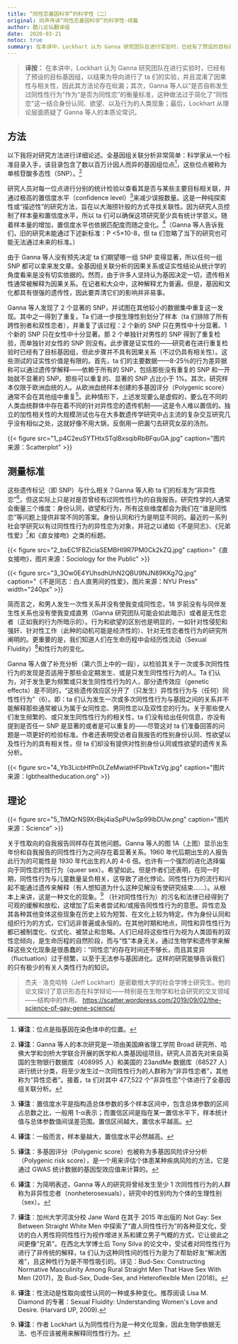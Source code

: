 ```yaml
---
title: “同性恋基因科学”的科学性（二）
original: 同声传译“同性恋基因科学”的科学性·续篇
author: 酷儿论坛翻译组
date:  2020-03-21
notoc: true
summary: 在本讲中，Lockhart 认为 Ganna 研究团队在进行实验时，已经有了预设的目标基因组，以结果为导向进行了 ta 们的实验，并且混淆了因果性与相关性，因此其方法论存在纰漏。
---
```


> **译按：**
> 在本讲中，Lockhart 认为 Ganna 研究团队在进行实验时，已经有了预设的目标基因组，以结果为导向进行了 ta 们的实验，并且混淆了因果性与相关性，因此其方法论存在纰漏；其次，Ganna 等人以“是否自称发生过同性性行为”作为“是否为同性恋”的衡量标准，这种做法过于简化了“同性恋”这一结合身份认同、欲望、以及行为的人类现象；最后，Lockhart 从理论层面质疑了 Ganna 等人的本质论常识。

## 方法

以下我将对研究方法进行详细论述。全基因组关联分析非常简单：科学家从一个标准目录入手，该目录包含了数以百万计因人而异的基因组位点[^1]，这些位点被称为单核苷酸多态性（SNP）。[^2]

研究人员对每一位点进行分别的统计检验以查看其是否与某些主要目标相关联，并通过极高的置信度水平（confidence level）[^3]来减少误报数量。这是一种纯探索性或“描述性”的研究方法，旨在以大海捞针般的方式寻找关联性。因为研究人员控制了样本量和置信度水平，所以 ta 们可以确保这项研究至少具有统计学意义。随着样本量的增加，置信度水平也依据匹配度而随之变化。[^4]（Ganna 等人告诉我们，旧的研究未能通过下述新标准：P <5×10-8，但 ta 们忽略了当下的研究也可能无法通过未来的标准。）

由于 Ganna 等人没有预先决定 ta 们期望哪一组 SNP 变得显著，所以任何一组 SNP 都可以拿来发文章。全基因组关联分析的因果关系或证实性结论从统计学的角度看来是没有切实依据的。然而，由于许多人坚持认为基因决定一切，遗传相关性通常被解释为因果关系。在记者和大众中，这种解释尤为普遍。但是，基因和文化都具有很强的遗传性，因此要弄清它们的影响并非易事。

Ganna 等人发现了 2 个显著的 SNP，并试图在其他较小的数据集中重复这一发现。其中之一得到了重复。Ta 们进一步按生理性别划分了样本（ta 们排除了所有跨性别者和双性恋者），并重复了该过程：2 个新的 SNP 只在男性中十分显著、1 个新的 SNP 只在女性中十分显著。那 2 个单独针对男性的 SNP 得到了重复检验，而单独针对女性的 SNP 则没有。此步骤是证实性的——研究者在进行重复检验时已经有了目标基因组，但此步骤并不具有因果关系（不过仍具有相关性）。这些测试的证实性价值是有限的。首先，ta 们的主要数据——8-25％的行为差异据称可以通过遗传学解释——依赖于所有的 SNP，包括那些没有重复的 SNP 和一开始就不显著的 SNP。那些可以重复的、显著的 SNP 占比小于 1%。其次，研究样本仅限于欧洲血统的人。从欧洲血统样本创建的多基因评分（Polygenic score）通常不会在其他组中重复[^5]。此种情形下，上述发现要么是虚假的，要么在不同的人类血统群体中存在着不同的针对异性恋的遗传机制——这是令人难以置信的。独立的加性相关性的大规模测试也与在大多数遗传学研究中占主流的复杂交互研究几乎没有相似之处，这就好像不用大锅，反倒用一把漏勺去研究女巫的汤剂。

{{< figure src="1_p4C2euSYTHtxSTqIBxsqibRbBFquGA.jpg" caption="图片来源：Scatterplot" >}}

## 测量标准

这些遗传标记（即 SNP）与什么相关？Ganna 等人称 ta 们的标准为“非异性恋”[^6]，但这实际上只是对是否曾经有过同性性行为的自我报告。研究性学的人通常会衡量三个维度：身份认同，欲望和行为，所有这些维度都会为我们在“谁是同性恋”等问题上提供非常不同的答案。身份认同和行为是明显不同的。最近的一系列社会学研究以有过同性性行为的异性恋为对象，并冠之以诸如《不是同志》、《兄弟性爱》[^7]和《直女接吻》之类的标题。

{{< figure src="2_bxEC1FBZiciaSEMBHl9R7PM0Ck2kZQ.jpg" caption="《直女接吻》，图片来源：Sociology for the Public" >}}

{{< figure src="3_3Ow0E4YUhsdhUhN2QBU9NJN89KKg7Q.jpg" caption="《不是同志：白人直男间的性爱》，图片来源：NYU Press" width="240px" >}}

简而言之，和男人发生一次性关系并没有使我变成同性恋，18 岁前没有与同伴发生性关系也没有使我变成直男（Ganna 研究团队可能会如此暗示）或者是无性恋者（正如我的行为所暗示的）。行为和欲望的区别也是明显的，一如针对性侵犯和强奸、针对性工作（此种的动机可能是经济性的）、针对无性恋者性行为的研究所阐明的。更重要的是，我们知道人们在生命历程中会经历性流动（Sexual Fluidity）[^8]和性行为的变化。

Ganna 等人做了补充分析（第六页上中的一段），以检验其关于一次或多次同性性行为的发现是否适用于那些会定期发生、或是只发生同性性行为的人。Ta 们认为，对于发生更为频繁或只发生同性性行为的人，部分遗传效应（genetic effects）是不同的，“这些遗传效应区分开了（只发生）异性性行为与（任何）同性性行为”（6）。即：ta 们认为发生一次或多次同性性行为与基因之间的关系并不能解释那些通常被认为属于女同性恋、男同性恋以及双性恋的行为。关于那些使人们发生频繁的、或只发生同性性行为的相关性，ta 们没有给出任何信息，亦没有提到是否任一 SNP 是显著的或者是可以重复的——尽管这对 ta 们准备回答的问题是一项更好的检验标准。作者还表明受访者自我报告的性别身份认同、性欲望以及性行为的具有相关性，但 ta 们却没有提供对性别身份认同或性欲望的遗传关系分析。

{{< figure src="4_Yb3LicbHfPn0LZeMwiatHFPbvkTzVg.jpg"  caption="图片来源：lgbthealtheducation.org" >}}

## 理论

{{< figure src="5_TtMQrNS9XrBkj4iaSpPUwSp99ibDUw.png" caption="图片来源：Science" >}}

关于性取向的自我报告同样存在其他问题。Ganna 等人的图 1A（上图）显示出生年份和自我报告的同性性行为之间存在着显著关系。1960 年代后期出生的人报告此行为的可能性是 1930 年代出生的人的 4-6 倍。也许有一个强烈的进化选择偏向于同性恋的性行为（queer sex）。希望如此。但是作者们还表明，在同一时期，同性性行为与儿童数量呈负相关，这导致了进化悖论。同性性行为的流行和兴起不能通过遗传来解释（有人想知道为什么这种见解没有使研究结束……）。从根本上来讲，这是一种文化的现象。[^9]
（针对同性性行为）的污名和法律已经得到了可观的缓解和放松，这增加了后来者尝试和/或报告同性性行为的意愿。异性恋及其各种其他变体这些现象在历史上较为短暂、在文化上较为特定。作为身份认同和组织行为的方式，它们远非普遍或永恒的。在其他时期和地点，同性和异性性行为都已被制度化、仪式化、被禁止和忽略。人们已经将这些性行为视为人类固有的双性恋倾向，是生命历程的自然阶段，而与“性”本身无关。通过生物学和遗传学来解释这些文化现象是很愚蠢的：“同性恋”的存在时间还不够长，而且其变异（fluctuation）过于频繁，以至于无法参与基因进化。这样的研究能够告诉我们的只有极少的有关人类性行为的知识。

> 杰夫 · 洛克哈特（Jeff Lockhart）是密歇根大学的社会学博士研究生。他的论文探讨了意识形态在科学辩论——特别是在生物学和社会研究的交叉领域——结构中的作用。
> https://scatter.wordpress.com/2019/09/02/the-science-of-gay-gene-science/

[^1]: **译注**：位点是指基因在染色体中的位置。  
[^2]: **译注**：Ganna 等人的本次研究是一项由美国麻省理工学院 Broad 研究所、哈佛大学和剑桥大学联合开展的医学和人类基因组项目。研究人员首先对来自英国的生物银行数据库（408995 人）和美国的 23andMe 数据库（68527 人）进行统计分类，将至少发生过一次同性性行为的人群称为“非异性恋者”，其他称为“异性恋者”。接着，ta 们对其中 477,522 个“非异性恋”个体进行了全基因组关联分析。  
[^3]: **译注**：置信度水平是指构造总体参数的多个样本区间中，包含总体参数的区间占总数之比，一般用 1-α表示；而置信区间是指在某一置信水平下，样本统计值与总体参数值间误差范围。置信区间越大，置信水平越高。  
[^4]: **译注**：一般而言，样本量越大，置信度水平必然越高。  
[^5]: **译注**：多基因评分（Polygenic score）也被称为多基因风险评分分析（Polygenic risk score），是一个用来评估个体患某种疾病风险的方法，它是通过 GWAS 统计数据的基因型效应值来计算的。
[^6]: **译注**：为简明表述，Ganna 等人的研究将曾经发生至少 1 次同性性行为的人群称为非异性恋者（nonheterosexuals），研究中的性别均为个体的生理性别（sex）。
[^7]: **译注**：加州大学河滨分校 Jane Ward 在其于 2015 年出版的 Not Gay: Sex Between Straight White Men 中探索了“直人同性性行为”的各种亚文化，受访的白人男性将同性性行为视作增进关系和建立男子气概的方式，它让彼此之间更像“兄弟”。在西北大学博士后 Tony Silva 的论文中，受试者对同性性行为进行了非传统的解释，ta 们认为这种同性间的性行为是为了帮助好友“解决困难”，且这种性行为是不带性吸引的。详见：Bud-Sex: Constructing Normative Masculinity Among Rural Straight Men That Have Sex With Men (2017)，及 Bud-Sex, Dude-Sex, and Heteroflexible Men (2018)。
[^8]: **译注**：性流动是性取向或性认同的一种或多种变化。推荐阅读 Lisa M. Diamond 的专著：Sexual Fluidity: Understanding Women's Love and Desire. (Harvard UP, 2009).
[^9]: **译注**：作者 Lockhart 认为同性性行为是一种文化现象，因此生物学依据无法、也不应该被用来解释同性性行为。